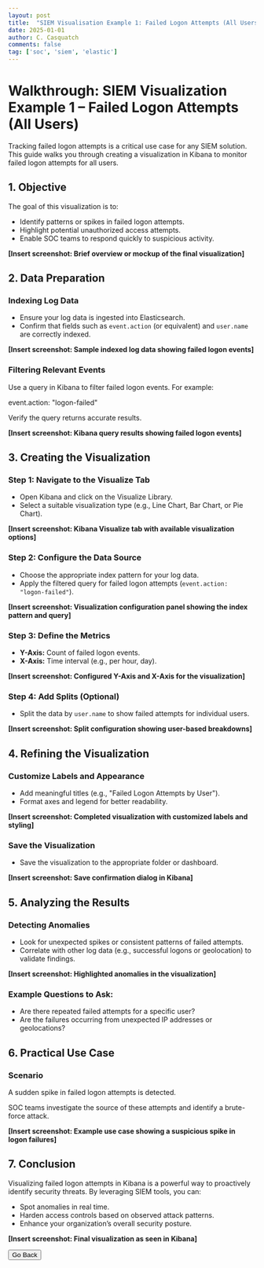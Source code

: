 ```yaml
---
layout: post
title:  "SIEM Visualisation Example 1: Failed Logon Attempts (All Users)"
date: 2025-01-01
author: C. Casquatch
comments: false
tag: ['soc', 'siem', 'elastic']
---
```


# Walkthrough: SIEM Visualization Example 1 – Failed Logon Attempts (All Users)

Tracking failed logon attempts is a critical use case for any SIEM solution. This guide walks you through creating a visualization in Kibana to monitor failed logon attempts for all users.

## 1\. Objective

The goal of this visualization is to:

*   Identify patterns or spikes in failed logon attempts.
*   Highlight potential unauthorized access attempts.
*   Enable SOC teams to respond quickly to suspicious activity.

**\[Insert screenshot: Brief overview or mockup of the final visualization\]**

## 2\. Data Preparation

### Indexing Log Data

*   Ensure your log data is ingested into Elasticsearch.
*   Confirm that fields such as `event.action` (or equivalent) and `user.name` are correctly indexed.

**\[Insert screenshot: Sample indexed log data showing failed logon events\]**

### Filtering Relevant Events

Use a query in Kibana to filter failed logon events. For example:

event.action: "logon-failed"

Verify the query returns accurate results.

**\[Insert screenshot: Kibana query results showing failed logon events\]**

## 3\. Creating the Visualization

### Step 1: Navigate to the Visualize Tab

*   Open Kibana and click on the Visualize Library.
*   Select a suitable visualization type (e.g., Line Chart, Bar Chart, or Pie Chart).

**\[Insert screenshot: Kibana Visualize tab with available visualization options\]**

### Step 2: Configure the Data Source

*   Choose the appropriate index pattern for your log data.
*   Apply the filtered query for failed logon attempts (`event.action: "logon-failed"`).

**\[Insert screenshot: Visualization configuration panel showing the index pattern and query\]**

### Step 3: Define the Metrics

*   **Y-Axis:** Count of failed logon events.
*   **X-Axis:** Time interval (e.g., per hour, day).

**\[Insert screenshot: Configured Y-Axis and X-Axis for the visualization\]**

### Step 4: Add Splits (Optional)

*   Split the data by `user.name` to show failed attempts for individual users.

**\[Insert screenshot: Split configuration showing user-based breakdowns\]**

## 4\. Refining the Visualization

### Customize Labels and Appearance

*   Add meaningful titles (e.g., "Failed Logon Attempts by User").
*   Format axes and legend for better readability.

**\[Insert screenshot: Completed visualization with customized labels and styling\]**

### Save the Visualization

*   Save the visualization to the appropriate folder or dashboard.

**\[Insert screenshot: Save confirmation dialog in Kibana\]**

## 5\. Analyzing the Results

### Detecting Anomalies

*   Look for unexpected spikes or consistent patterns of failed attempts.
*   Correlate with other log data (e.g., successful logons or geolocation) to validate findings.

**\[Insert screenshot: Highlighted anomalies in the visualization\]**

### Example Questions to Ask:

*   Are there repeated failed attempts for a specific user?
*   Are the failures occurring from unexpected IP addresses or geolocations?

## 6\. Practical Use Case

### Scenario

A sudden spike in failed logon attempts is detected.

SOC teams investigate the source of these attempts and identify a brute-force attack.

**\[Insert screenshot: Example use case showing a suspicious spike in logon failures\]**

## 7\. Conclusion

Visualizing failed logon attempts in Kibana is a powerful way to proactively identify security threats. By leveraging SIEM tools, you can:

*   Spot anomalies in real time.
*   Harden access controls based on observed attack patterns.
*   Enhance your organization’s overall security posture.

**\[Insert screenshot: Final visualization as seen in Kibana\]**


<button onclick="history.back()">Go Back</button>
